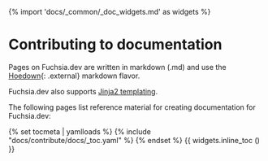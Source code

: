 {% import 'docs/_common/_doc_widgets.md' as widgets %}

# Contributing to documentation

Pages on Fuchsia.dev are written in markdown (.md) and use the
[Hoedown][hoedown-git]{: .external} markdown flavor.

Fuchsia.dev also supports [Jinja2 templating][jinja].

The following pages list reference material for creating documentation for
Fuchsia.dev:

{% set tocmeta | yamlloads %}
{% include "docs/contribute/docs/_toc.yaml" %}
{% endset %}
{{ widgets.inline_toc () }}

<!-- xrefs -->

[hoedown-git]: https://github.com/hoedown/hoedown
[jinja]: https://jinja.palletsprojects.com/en/2.11.x/

